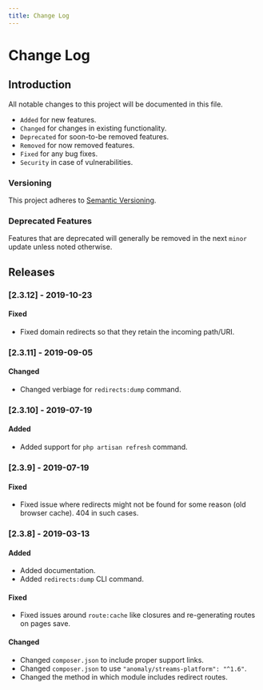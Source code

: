 ```yaml
---
title: Change Log
---
```


# Change Log

<div class="documentation__toc"></div>

## Introduction

All notable changes to this project will be documented in this file.

- `Added` for new features.
- `Changed` for changes in existing functionality.
- `Deprecated` for soon-to-be removed features.
- `Removed` for now removed features.
- `Fixed` for any bug fixes.
- `Security` in case of vulnerabilities.

### Versioning

This project adheres to [Semantic Versioning](https://semver.org/spec/v2.0.0.html).

### Deprecated Features

Features that are deprecated will generally be removed in the next `minor` update unless noted otherwise.

## Releases

### [2.3.12] - 2019-10-23
#### Fixed
- Fixed domain redirects so that they retain the incoming path/URI.


### [2.3.11] - 2019-09-05
#### Changed
- Changed verbiage for `redirects:dump` command.


### [2.3.10] - 2019-07-19
#### Added
- Added support for `php artisan refresh` command.


### [2.3.9] - 2019-07-19
#### Fixed
- Fixed issue where redirects might not be found for some reason (old browser cache). 404 in such cases. 


### [2.3.8] - 2019-03-13
#### Added
- Added documentation.
- Added `redirects:dump` CLI command.

#### Fixed
- Fixed issues around `route:cache` like closures and re-generating routes on pages save.

#### Changed
- Changed `composer.json` to include proper support links.
- Changed `composer.json` to use `"anomaly/streams-platform": "^1.6"`.
- Changed the method in which module includes redirect routes.
